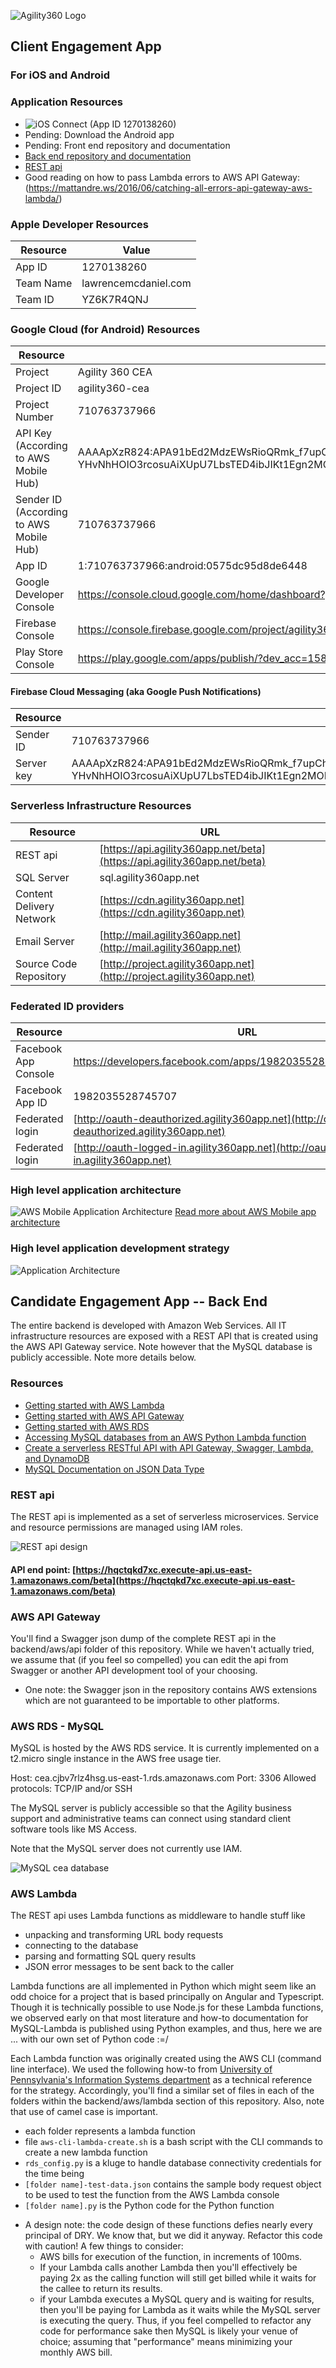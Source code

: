 ![Agility360 Logo](https://raw.githubusercontent.com/Agility360/CEA/master/assets/logo/logo7868398_sm.png "Agility360 Logo")
## Client Engagement App
### For iOS and Android

### Application Resources
 - ![iOS Connect (App ID 1270138260)](https://itunesconnect.apple.com/WebObjects/iTunesConnect.woa/ra/ng/app/1270138260)
 - Pending: Download the Android app
 - Pending: Front end repository and documentation
 - [Back end repository and documentation](https://github.com/Agility360/CEA/tree/master/backend)
 - [REST api](https://api.agility360app.net/beta)
 - Good reading on how to pass Lambda errors to AWS API Gateway: (https://mattandre.ws/2016/06/catching-all-errors-api-gateway-aws-lambda/)

### Apple Developer Resources
 | Resource  | Value |
 | ------------- | ------------- |
 | App ID | 1270138260 |
 | Team Name | lawrencemcdaniel.com |
 | Team ID | YZ6K7R4QNJ |

### Google Cloud (for Android) Resources
| Resource  | Value |
| ------------- | ------------- |
|  Project | Agility 360 CEA |
|  Project ID | agility360-cea |
|  Project Number | 710763737966 |
|  API Key (According to AWS Mobile Hub) | AAAApXzR824:APA91bEd2MdzEWsRioQRmk_f7upChLrsyK7rvc5Dc-YHvNhHOIO3rcosuAiXUpU7LbsTED4ibJIKt1Egn2MOEPdU61CZVue0RoKKh0VNkVqfNej7UZAUyMwYs0OzctgIC4xgJrd3gn_2 |
| Sender ID (According to AWS Mobile Hub) | 710763737966 |
|  App ID | 1:710763737966:android:0575dc95d8de6448 |
| Google Developer Console  | https://console.cloud.google.com/home/dashboard?project=agility360-cea  |
| Firebase Console  | https://console.firebase.google.com/project/agility360-cea/overview |
| Play Store Console  | https://play.google.com/apps/publish/?dev_acc=15872505976734819884 |


#### Firebase Cloud Messaging (aka Google Push Notifications)
| Resource  |  |
| ------------- | ------------- |
| Sender ID | 710763737966 |
| Server key | AAAApXzR824:APA91bEd2MdzEWsRioQRmk_f7upChLrsyK7rvc5Dc-YHvNhHOIO3rcosuAiXUpU7LbsTED4ibJIKt1Egn2MOEPdU61CZVue0RoKKh0VNkVqfNej7UZAUyMwYs0OzctgIC4xgJrd3gn_2 |


### Serverless Infrastructure Resources

| Resource  | URL |
| ------------- | ------------- |
| REST api  | [https://api.agility360app.net/beta](https://api.agility360app.net/beta) |
| SQL Server  | sql.agility360app.net  |
| Content Delivery Network  | [https://cdn.agility360app.net](https://cdn.agility360app.net)  |
| Email Server  | [http://mail.agility360app.net](http://mail.agility360app.net)  |
| Source Code Repository  | [http://project.agility360app.net](http://project.agility360app.net)  |

### Federated ID providers
| Resource  | URL |
| ------------- | ------------- |
| Facebook App Console | https://developers.facebook.com/apps/1982035528745707/dashboard/ |
| Facebook App ID | 1982035528745707 |
| Federated login  | [http://oauth-deauthorized.agility360app.net](http://oauth-deauthorized.agility360app.net)  |
| Federated login  | [http://oauth-logged-in.agility360app.net](http://oauth-logged-in.agility360app.net)  |


### High level application architecture
 ![AWS Mobile Application Architecture](https://raw.githubusercontent.com/Agility360/CEA/master/enterprise-mobile-hub_serverless-compute-app.png "AWS Mobile app architecture")
 [Read more about AWS Mobile app architecture](https://aws.amazon.com/mobile/)

### High level application development strategy
 ![Application Architecture](https://raw.githubusercontent.com/Agility360/CEA/master/application-architecture2.png "Application Architecture")


 ## Candidate Engagement App -- Back End

 The entire backend is developed with Amazon Web Services. All IT infrastructure resources are exposed with a REST API that is created using the AWS API Gateway service. Note however that the MySQL database is publicly accessible. Note more details below.

 ### Resources
 * [Getting started with AWS Lambda](http://docs.aws.amazon.com/lambda/latest/dg/getting-started.html)
 * [Getting started with AWS API Gateway](http://docs.aws.amazon.com/apigateway/latest/developerguide/getting-started-intro.html)
 * [Getting started with AWS RDS](https://aws.amazon.com/rds/)
 * [Accessing MySQL databases from an AWS Python Lambda function](https://www.isc.upenn.edu/accessing-mysql-databases-aws-python-lambda-function)
 * [Create a serverless RESTful API with API Gateway, Swagger, Lambda, and DynamoDB](https://cloudonaut.io/create-a-serverless-restful-api-with-api-gateway-swagger-lambda-and-dynamodb/)
 * [MySQL Documentation on JSON Data Type](https://dev.mysql.com/doc/refman/5.7/en/json.html)


 ### REST api
 The REST api is implemented as a set of serverless microservices. Service and resource permissions are managed using IAM roles.

 ![REST api design](https://raw.githubusercontent.com/Agility360/CEA/master/backend/aws/rest-api-architecture.png "REST api design")


 #### API end point:  [https://hqctqkd7xc.execute-api.us-east-1.amazonaws.com/beta](https://hqctqkd7xc.execute-api.us-east-1.amazonaws.com/beta)

 ### AWS API Gateway
 You'll find a Swagger json dump of the complete REST api in the backend/aws/api folder of this repository. While we haven't actually tried, we assume that (if you feel so compelled) you can edit the api from Swagger or another API development tool of your choosing.

 * One note: the Swagger json in the repository contains AWS extensions which are not guaranteed to be importable to other platforms.

 ### AWS RDS - MySQL
 MySQL is hosted by the AWS RDS service. It is currently implemented on a t2.micro single instance in the AWS free usage tier.

 Host: cea.cjbv7rlz4hsg.us-east-1.rds.amazonaws.com
 Port: 3306
 Allowed protocols: TCP/IP and/or SSH

 The MySQL server is publicly accessible so that the Agility business support and administrative teams can connect using standard client software tools like MS Access.

 Note that the MySQL server does not currently use IAM.

 ![MySQL cea database](https://raw.githubusercontent.com/Agility360/CEA/master/backend/aws/mysql/er-diagram.png "MySQL cea database")

 ### AWS Lambda
 The REST api uses Lambda functions as middleware to handle stuff like
   - unpacking and transforming URL body requests
   - connecting to the database
   - parsing and formatting SQL query results
   - JSON error messages to be sent back to the caller

 Lambda functions are all implemented in Python which might seem like an odd choice for a project that is based principally on Angular and Typescript. Though it is technically possible to use Node.js for these Lambda functions, we observed early on that most literature and how-to documentation for MySQL-Lambda is published using Python examples, and thus, here we are ... with our own set of Python code :=/

 Each Lambda function was originally created using the AWS CLI (command line interface). We used the following how-to from [University of Pennsylvania's Information Systems department](https://www.isc.upenn.edu/accessing-mysql-databases-aws-python-lambda-function) as a technical reference for the strategy. Accordingly, you'll find a similar set of files in each of the folders within the backend/aws/lambda section of this repository. Also, note that use of camel case is important.
   - each folder represents a lambda function
   - file ```aws-cli-lambda-create.sh``` is a bash script with the CLI commands to create a new lambda function
   - ```rds_config.py``` is a kluge to handle database connectivity credentials for the time being
   - ```[folder name]-test-data.json``` contains the sample body request object to be used to test the function from the AWS Lambda console
   - ```[folder name].py``` is the Python code for the Python function

 * A design note: the code design of these functions defies nearly every principal of DRY. We know that, but we did it anyway. Refactor this code with caution! A few things to consider:
   - AWS bills for execution of the function, in increments of 100ms.
   - If your Lambda calls another Lambda then you'll effectively be paying 2x as the calling function will still get billed while it waits for the callee to return its results.
   - if your Lambda executes a MySQL query and is waiting for results, then you'll be paying for Lambda as it waits while the MySQL server is executing the query.
 Thus, if you feel compelled to refactor any code for performance sake then MySQL is likely your venue of choice; assuming that "performance" means minimizing your monthly AWS bill.
